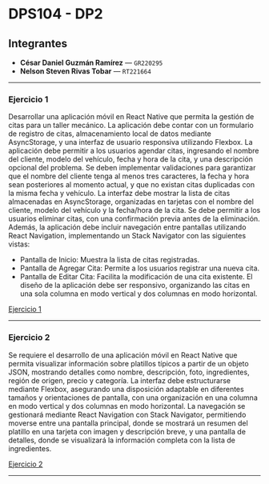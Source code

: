 # DPS104 - DP2

## Integrantes
- **César Daniel Guzmán Ramírez** — `GR220295`  
- **Nelson Steven Rivas Tobar** — `RT221664`

---

### Ejercicio 1
Desarrollar una aplicación móvil en React Native que permita la gestión de citas para un taller mecánico. La aplicación debe contar con un formulario de registro de citas, almacenamiento local de datos mediante AsyncStorage, y una interfaz de usuario responsiva utilizando Flexbox.
La aplicación debe permitir a los usuarios agendar citas, ingresando el nombre del cliente, modelo del vehículo, fecha y hora de la cita, y una descripción opcional del problema. Se deben implementar validaciones para garantizar que el nombre del cliente tenga al menos tres caracteres, la fecha y hora sean posteriores al momento actual, y que no existan citas duplicadas con la misma fecha y vehículo.
La interfaz debe mostrar la lista de citas almacenadas en AsyncStorage, organizadas en tarjetas con el nombre del cliente, modelo del vehículo y la fecha/hora de la cita. Se debe permitir a los usuarios eliminar citas, con una confirmación previa antes de la eliminación.
Además, la aplicación debe incluir navegación entre pantallas utilizando React Navigation, implementando un Stack Navigator con las siguientes vistas:

- Pantalla de Inicio: Muestra la lista de citas registradas.
- Pantalla de Agregar Cita: Permite a los usuarios registrar una nueva cita.
- Pantalla de Editar Cita: Facilita la modificación de una cita existente.
El diseño de la aplicación debe ser responsivo, organizando las citas en una sola columna en modo vertical y dos columnas en modo horizontal.

[Ejercicio 1](https://snack.expo.dev/@cdgr/dp2-ejercicio-1)

---

### Ejercicio 2
Se requiere el desarrollo de una aplicación móvil en React Native que permita visualizar información sobre platillos típicos a partir de un objeto JSON, mostrando detalles como nombre, descripción, foto, ingredientes, región de origen, precio y categoría. La interfaz debe estructurarse mediante Flexbox, asegurando una disposición adaptable en diferentes tamaños y orientaciones de pantalla, con una organización en una columna en modo vertical y dos columnas en modo horizontal. La navegación se gestionará mediante React Navigation con Stack Navigator, permitiendo moverse entre una pantalla principal, donde se mostrará un resumen del platillo en una tarjeta con imagen y descripción breve, y una pantalla de detalles, donde se visualizará la información completa con la lista de ingredientes.

[Ejercicio 2](https://snack.expo.dev/@6nelson9/platillos?platform=ios)

---
